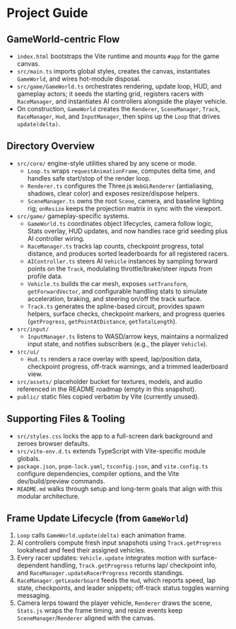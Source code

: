 # Project Guide

## GameWorld-centric Flow
- `index.html` bootstraps the Vite runtime and mounts `#app` for the game canvas.
- `src/main.ts` imports global styles, creates the canvas, instantiates `GameWorld`, and wires hot-module disposal.
- `src/game/GameWorld.ts` orchestrates rendering, update loop, HUD, and gameplay actors; it seeds the starting grid, registers racers with `RaceManager`, and instantiates AI controllers alongside the player vehicle.
- On construction, `GameWorld` creates the `Renderer`, `SceneManager`, `Track`, `RaceManager`, `Hud`, and `InputManager`, then spins up the `Loop` that drives `update(delta)`.

## Directory Overview
- `src/core/` engine-style utilities shared by any scene or mode.
  - `Loop.ts` wraps `requestAnimationFrame`, computes delta time, and handles safe start/stop of the render loop.
  - `Renderer.ts` configures the Three.js `WebGLRenderer` (antialiasing, shadows, clear color) and exposes resize/dispose helpers.
  - `SceneManager.ts` owns the root `Scene`, camera, and baseline lighting rig; `onResize` keeps the projection matrix in sync with the viewport.
- `src/game/` gameplay-specific systems.
  - `GameWorld.ts` coordinates object lifecycles, camera follow logic, Stats overlay, HUD updates, and now handles race grid seeding plus AI controller wiring.
  - `RaceManager.ts` tracks lap counts, checkpoint progress, total distance, and produces sorted leaderboards for all registered racers.
  - `AIController.ts` steers AI `Vehicle` instances by sampling forward points on the `Track`, modulating throttle/brake/steer inputs from profile data.
  - `Vehicle.ts` builds the car mesh, exposes `setTransform`, `getForwardVector`, and configurable handling stats to simulate acceleration, braking, and steering on/off the track surface.
  - `Track.ts` generates the spline-based circuit, provides spawn helpers, surface checks, checkpoint markers, and progress queries (`getProgress`, `getPointAtDistance`, `getTotalLength`).
- `src/input/`
  - `InputManager.ts` listens to WASD/arrow keys, maintains a normalized input state, and notifies subscribers (e.g., the player `Vehicle`).
- `src/ui/`
  - `Hud.ts` renders a race overlay with speed, lap/position data, checkpoint progress, off-track warnings, and a trimmed leaderboard view.
- `src/assets/` placeholder bucket for textures, models, and audio referenced in the README roadmap (empty in this snapshot).
- `public/` static files copied verbatim by Vite (currently unused).

## Supporting Files & Tooling
- `src/styles.css` locks the app to a full-screen dark background and zeroes browser defaults.
- `src/vite-env.d.ts` extends TypeScript with Vite-specific module globals.
- `package.json`, `pnpm-lock.yaml`, `tsconfig.json`, and `vite.config.ts` configure dependencies, compiler options, and the Vite dev/build/preview commands.
- `README.md` walks through setup and long-term goals that align with this modular architecture.

## Frame Update Lifecycle (from `GameWorld`)
1. `Loop` calls `GameWorld.update(delta)` each animation frame.
2. AI controllers compute fresh input snapshots using `Track.getProgress` lookahead and feed their assigned vehicles.
3. Every racer updates: `Vehicle.update` integrates motion with surface-dependent handling, `Track.getProgress` returns lap/ checkpoint info, and `RaceManager.updateRacerProgress` records standings.
4. `RaceManager.getLeaderboard` feeds the `Hud`, which reports speed, lap state, checkpoints, and leader snippets; off-track status toggles warning messaging.
5. Camera lerps toward the player vehicle, `Renderer` draws the scene, `Stats.js` wraps the frame timing, and resize events keep `SceneManager`/`Renderer` aligned with the canvas.
